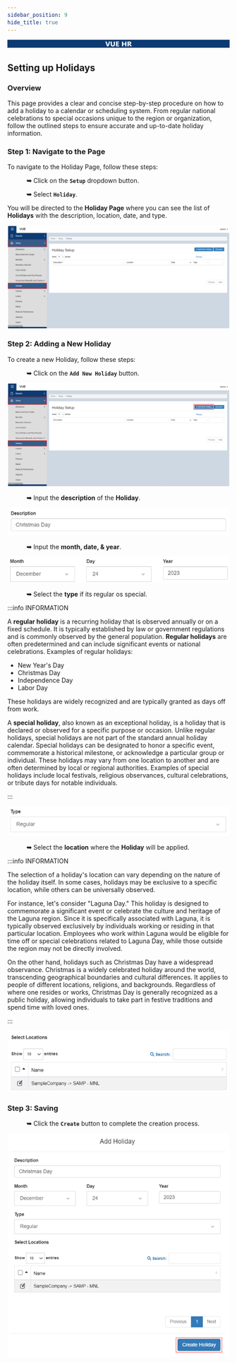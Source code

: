 ```yaml
---
sidebar_position: 9
hide_title: true
---
```


![Banner](./img/banner.png)

## Setting up Holidays

### Overview

<div class="justify-text">
This page provides a clear and concise step-by-step procedure on how to add a holiday to a calendar or scheduling system. From regular national celebrations to special occasions unique to the region or organization, follow the outlined steps to ensure accurate and up-to-date holiday information. 
</div>

### Step 1: Navigate to the Page
To navigate to the Holiday Page, follow these steps:

&nbsp;&nbsp;&nbsp;&nbsp;&nbsp;&nbsp;&nbsp;&nbsp;&nbsp;&nbsp;&nbsp;**➥** Click on the **`Setup`** dropdown button.

&nbsp;&nbsp;&nbsp;&nbsp;&nbsp;&nbsp;&nbsp;&nbsp;&nbsp;&nbsp;&nbsp;**➥** Select **`Holiday`**.

You will be directed to the **Holiday Page** where you can see the list of **Holidays** with the description, location, date, and type.

![Holiday](./img/setup-holiday.png)

### Step 2: Adding a New Holiday
To create a new Holiday, follow these steps:

&nbsp;&nbsp;&nbsp;&nbsp;&nbsp;&nbsp;&nbsp;&nbsp;&nbsp;&nbsp;&nbsp;**➥** Click on the **`Add New Holiday`** button.

![Holiday](./img/setup-holiday-add.png)

&nbsp;&nbsp;&nbsp;&nbsp;&nbsp;&nbsp;&nbsp;&nbsp;&nbsp;&nbsp;&nbsp;**➥** Input the **description** of the **Holiday**.

![Holiday](./img/holiday-desc.png)

&nbsp;&nbsp;&nbsp;&nbsp;&nbsp;&nbsp;&nbsp;&nbsp;&nbsp;&nbsp;&nbsp;**➥** Input the **month, date, & year**.

![Holiday](./img/holiday-date.png)

&nbsp;&nbsp;&nbsp;&nbsp;&nbsp;&nbsp;&nbsp;&nbsp;&nbsp;&nbsp;&nbsp;**➥** Select the **type** if its regular os special.

:::info INFORMATION

A **regular holiday** is a recurring holiday that is observed annually or on a fixed schedule. It is typically established by law or government regulations and is commonly observed by the general population. **Regular holidays** are often predetermined and can include significant events or national celebrations. Examples of regular holidays: 
- New Year's Day
- Christmas Day
- Independence Day
- Labor Day

These holidays are widely recognized and are typically granted as days off from work.

A **special holiday**, also known as an exceptional holiday, is a holiday that is declared or observed for a specific purpose or occasion. Unlike regular holidays, special holidays are not part of the standard annual holiday calendar. Special holidays can be designated to honor a specific event, commemorate a historical milestone, or acknowledge a particular group or individual. These holidays may vary from one location to another and are often determined by local or regional authorities. Examples of special holidays include local festivals, religious observances, cultural celebrations, or tribute days for notable individuals.

:::

![Holiday](./img/holiday-type.png)

&nbsp;&nbsp;&nbsp;&nbsp;&nbsp;&nbsp;&nbsp;&nbsp;&nbsp;&nbsp;&nbsp;**➥** Select the **location** where the **Holiday** will be applied.

:::info INFORMATION

The selection of a holiday's location can vary depending on the nature of the holiday itself. In some cases, holidays may be exclusive to a specific location, while others can be universally observed.

For instance, let's consider "Laguna Day." This holiday is designed to commemorate a significant event or celebrate the culture and heritage of the Laguna region. Since it is specifically associated with Laguna, it is typically observed exclusively by individuals working or residing in that particular location. Employees who work within Laguna would be eligible for time off or special celebrations related to Laguna Day, while those outside the region may not be directly involved.

On the other hand, holidays such as Christmas Day have a widespread observance. Christmas is a widely celebrated holiday around the world, transcending geographical boundaries and cultural differences. It applies to people of different locations, religions, and backgrounds. Regardless of where one resides or works, Christmas Day is generally recognized as a public holiday, allowing individuals to take part in festive traditions and spend time with loved ones.

:::

![Holiday](./img/holiday-loc.png)

### Step 3: Saving

&nbsp;&nbsp;&nbsp;&nbsp;&nbsp;&nbsp;&nbsp;&nbsp;&nbsp;&nbsp;&nbsp;**➥** Click the **`Create`** button to complete the creation process.

![Holiday](./img/holiday-create.png)



